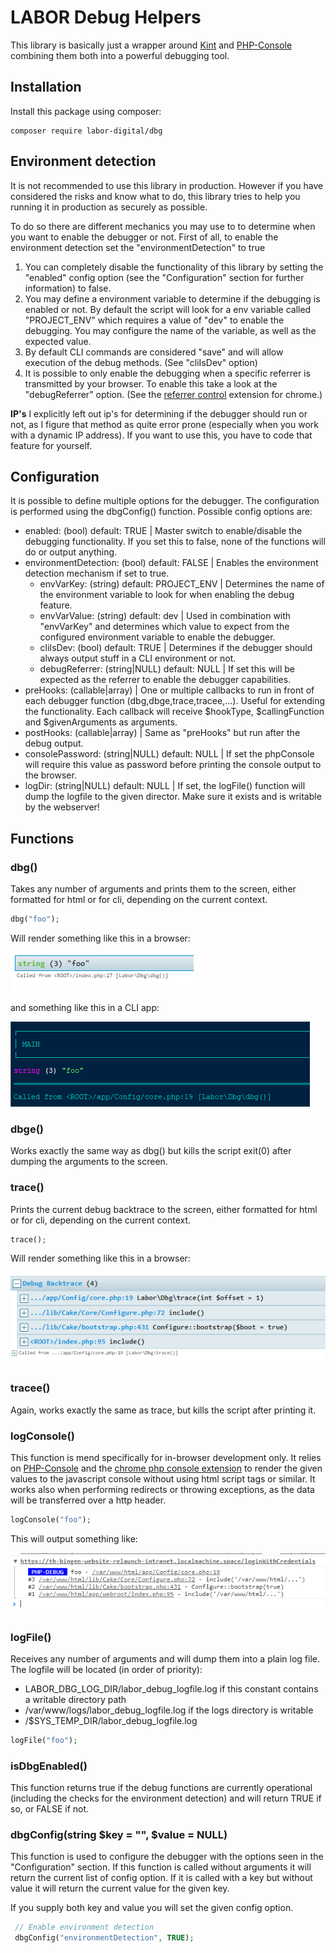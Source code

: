 # LABOR Debug Helpers
This library is basically just a wrapper around [Kint](https://github.com/kint-php/kint) and [PHP-Console](https://github.com/barbushin/php-console) combining them both into a powerful debugging tool.

## Installation
Install this package using composer:

```
composer require labor-digital/dbg
```

## Environment detection
It is not recommended to use this library in production. However if you have considered the risks and know what to do, this library tries to help you running it in production as securely as possible.

To do so there are different mechanics you may use to to determine when you want to enable the debugger or not.
First of all, to enable the environment detection set the "environmentDetection" to true

1. You can completely disable the functionality of this library by setting the "enabled" config option (see the "Configuration" section for further information) to false.
2. You may define a environment variable to determine if the debugging is enabled or not. By default the script will look for a env variable called "PROJECT_ENV" which requires a value of "dev" to enable the debugging. You may configure the name of the variable, as well as the expected value.
3. By default CLI commands are considered "save" and will allow execution of the debug methods. (See "cliIsDev" option)
4. It is possible to only enable the debugging when a specific referrer is transmitted by your browser. To enable this take a look at the "debugReferrer" option. (See the [referrer control](https://chrome.google.com/webstore/detail/referer-control/hnkcfpcejkafcihlgbojoidoihckciin?hl=en) extension for chrome.)

**IP's** I explicitly left out ip's for determining if the debugger should run or not, as I figure that method as quite error prone (especially when you work with a dynamic IP address). If you want to use this, you have to code that feature for yourself.

## Configuration
It is possible to define multiple options for the debugger. The configuration is performed using the dbgConfig() function.
Possible config options are: 

- enabled: (bool) default: TRUE | Master switch to enable/disable the debugging functionality. If you set this to false, none of the functions will do or output anything.
- environmentDetection: (bool) default: FALSE | Enables the environment detection mechanism if set to true.
	- envVarKey: (string) default: PROJECT_ENV | Determines the name of the environment variable to look for when enabling the debug feature.
	- envVarValue: (string) default: dev | Used in combination with "envVarKey" and determines which value to expect from the configured environment variable to enable the debugger.
	- cliIsDev: (bool) default: TRUE | Determines if the debugger should always output stuff in a CLI environment or not.
	- debugReferrer: (string|NULL) default: NULL | If set this will be expected as the referrer to enable the debugger capabilities.
- preHooks: (callable|array) | One or multiple callbacks to run in front of each debugger function (dbg,dbge,trace,tracee,...). Useful for extending the functionality. Each callback will receive $hookType, $callingFunction and $givenArguments as arguments.
- postHooks: (callable|array) | Same as "preHooks" but run after the debug output.
- consolePassword: (string|NULL) default: NULL | If set the phpConsole will require this value as password before printing the console output to the browser.
- logDir: (string|NULL) default: NULL | If set, the logFile() function will dump the logfile to the given director. Make sure it exists and is writable by the webserver!

## Functions 
### dbg()
Takes any number of arguments and prints them to the screen, either formatted for html or for cli, depending on the current context.

```php
dbg("foo");
```

Will render something like this in a browser:

![Preview](ReadmeImages/dbg.png)

and something like this in a CLI app:

![Preview](ReadmeImages/dbg-cli.png)


### dbge()
Works exactly the same way as dbg() but kills the script exit(0) after dumping the arguments to the screen.


### trace()
Prints the current debug backtrace to the screen, either formatted for html or for cli, depending on the current context.

```php
trace();
```

Will render something like this in a browser:

![Preview](ReadmeImages/trace.png)


### tracee()
Again, works exactly the same as trace, but kills the script after printing it.


### logConsole()
This function is mend specifically for in-browser development only. It relies on [PHP-Console](https://github.com/barbushin/php-console) and the [chrome php console extension](https://chrome.google.com/webstore/detail/php-console/nfhmhhlpfleoednkpnnnkolmclajemef) to render the given values to the javascript console without using html script tags or similar.
It works also when performing redirects or throwing exceptions, as the data will be transferred over a http header.
```php
logConsole("foo");
```

This will output something like:

![Preview](ReadmeImages/php-console.png)


### logFile()
Receives any number of arguments and will dump them into a plain log file. 
The logfile will be located (in order of priority):

- LABOR_DBG_LOG_DIR/labor_debug_logfile.log if this constant contains a writable directory path
- /var/www/logs/labor_debug_logfile.log if the logs directory is writable
- /$SYS_TEMP_DIR/labor_debug_logfile.log

```php
logFile("foo");
```

### isDbgEnabled()
This function returns true if the debug functions are currently operational (including the checks for the environment detection) and will return TRUE if so, or FALSE if not.

### dbgConfig(string $key = "", $value = NULL)
This function is used to configure the debugger with the options seen in the "Configuration" section.
If this function is called without arguments it will return the current list of config option. If it is called with a key
but without value it will return the current value for the given key. 

If you supply both key and value you will set the given config option.

```php
 // Enable environment detection
 dbgConfig("environmentDetection", TRUE);
 ```
